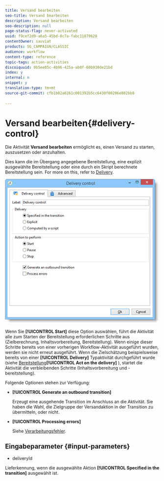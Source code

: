 ```yaml
---
title: Versand bearbeiten
seo-title: Versand bearbeiten
description: Versand bearbeiten
seo-description: null
page-status-flag: never-activated
uuid: f9cef2d9-a6a5-45bd-8c7a-fabc11879628
contentOwner: sauviat
products: SG_CAMPAIGN/CLASSIC
audience: workflow
content-type: reference
topic-tags: action-activities
discoiquuid: 0b5ee05c-4b96-425a-ab0f-60b930de21bd
index: y
internal: n
snippet: y
translation-type: tm+mt
source-git-commit: cfb1b02a6261c001392b5cc6430f00206e802bb8

---
```



# Versand bearbeiten{#delivery-control}

Die Aktivität **Versand bearbeiten** ermöglicht es, einen Versand zu starten, auszusetzen oder anzuhalten.

Dies kann die im Übergang angegebene Bereitstellung, eine explizit ausgewählte Bereitstellung oder eine durch ein Skript berechnete Bereitstellung sein. For more on this, refer to [Delivery](../../workflow/using/delivery.md).

![](assets/edit_diffusion_act.png)

Wenn Sie **[!UICONTROL Start]** diese Option auswählen, führt die Aktivität alle zum Starten der Bereitstellung erforderlichen Schritte aus (Zielberechnung, Inhaltsvorbereitung, Bereitstellung). Wenn einige dieser Schritte bereits von einer vorherigen Workflow-Aktivität ausgeführt wurden, werden sie nicht erneut ausgeführt. Wenn die Zielschätzung beispielsweise bereits von einer **[!UICONTROL Delivery]** Typaktivität durchgeführt wurde (siehe [Bereitstellung](../../workflow/using/delivery.md)**[!UICONTROL Act on the delivery]** ), startet die Aktivität die verbleibenden Schritte (Inhaltsvorbereitung und -bereitstellung).

Folgende Optionen stehen zur Verfügung:

* **[!UICONTROL Generate an outbound transition]**

   Erzeugt eine ausgehende Transition im Anschluss an die Aktivität. Sie haben die Wahl, die Zielgruppe der Versandaktion in der Transition zu übermitteln, oder nicht.

* **[!UICONTROL Processing errors]**

   Siehe [Verarbeitungsfehler](../../workflow/using/monitoring-workflow-execution.md#processing-errors).

## Eingabeparameter {#input-parameters}

* deliveryId

Lieferkennung, wenn die ausgewählte Aktion **[!UICONTROL Specified in the transition]** ausgewählt ist.

